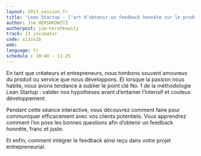```yaml
---
layout: 2013_session_fr
title: "Lean Startup - l'art d'obtenir un feedback honnête sur le produit que vous allez vendre"
author: Jim HERSHKOWITZ
authorpost: jim-hershkowitz
track: 13_incubator
code: s13in2b
web: 
language: fr
schedule : 10:40 - 11:25
---
```


En tant que créateurs et entrepreneurs, nous tombons souvent amoureux du produit ou service que nous développons. Et lorsque la passion nous habite, nous avons tendance à oublier le point clé No. 1 de la méthodologie Lean Startup : valider nos hypothèses avant d’entamer l’intensif et couteux développement.

Pendant cette séance interactive, vous découvrez comment faire pour communiquer efficacement avec vos clients potentiels. Vous apprendrez comment l’on pose les bonnes questions afin d’obtenir un feedback honnête, franc et juste.

Et enfin, comment intégrer le feedback ainsi reçu dans votre projet entrepreneurial.
